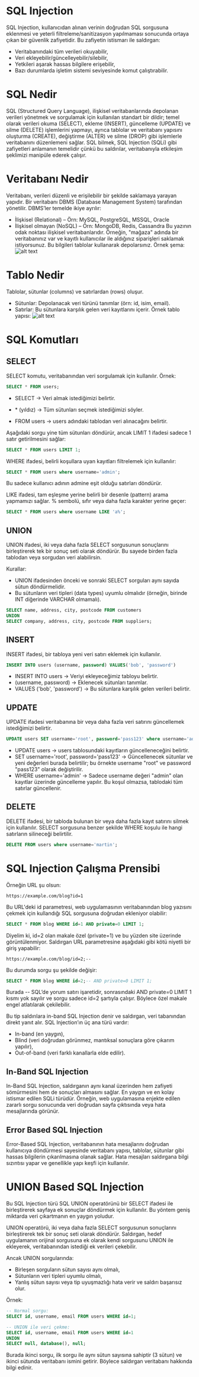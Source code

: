 # SQL Injection
SQL Injection, kullanıcıdan alınan verinin doğrudan SQL sorgusuna eklenmesi ve yeterli filtreleme/sanitizasyon yapılmaması sonucunda ortaya çıkan bir güvenlik zafiyetidir.
Bu zafiyetin istismarı ile saldırgan:
- Veritabanındaki tüm verileri okuyabilir,
- Veri ekleyebilir/güncelleyebilir/silebilir,
- Yetkileri aşarak hassas bilgilere erişebilir,
- Bazı durumlarda işletim sistemi seviyesinde komut çalıştırabilir.

# SQL Nedir
SQL (Structured Query Language), ilişkisel veritabanlarında depolanan verileri yönetmek ve sorgulamak için kullanılan standart bir dildir; temel olarak verileri okuma (SELECT), ekleme (INSERT), güncelleme (UPDATE) ve silme (DELETE) işlemlerini yapmayı, ayrıca tablolar ve veritabanı yapısını oluşturma (CREATE), değiştirme (ALTER) ve silme (DROP) gibi işlemlerle veritabanını düzenlemeni sağlar. SQL bilmek, SQL Injection (SQLi) gibi zafiyetleri anlamanın temelidir çünkü bu saldırılar, veritabanıyla etkileşim şeklimizi manipüle ederek çalışır.

# Veritabanı Nedir
Veritabanı, verileri düzenli ve erişilebilir bir şekilde saklamaya yarayan yapıdır.
Bir veritabanı DBMS (Database Management System) tarafından yönetilir.
DBMS’ler temelde ikiye ayrılır:
- İlişkisel (Relational) – Örn: MySQL, PostgreSQL, MSSQL, Oracle
- İlişkisel olmayan (NoSQL) – Örn: MongoDB, Redis, Cassandra
Bu yazının odak noktası ilişkisel veritabanlarıdır.
Örneğin, "mağaza" adında bir veritabanınız var ve kayıtlı kullanıcılar ile aldığınız siparişleri saklamak istiyorsunuz. Bu bilgileri tablolar kullanarak depolarsınız.
Örnek şema:
![alt text](resim.png)

# Tablo Nedir
Tablolar, sütunlar (columns) ve satırlardan (rows) oluşur.
- Sütunlar: Depolanacak veri türünü tanımlar (örn: id, isim, email).
- Satırlar: Bu sütunlara karşılık gelen veri kayıtlarını içerir.
Örnek tablo yapısı:
![alt text](resim-1.png)

# SQL Komutları
## SELECT
SELECT komutu, veritabanından veri sorgulamak için kullanılır.
Örnek:
```sql
SELECT * FROM users;
```
- SELECT → Veri almak istediğimizi belirtir.

- \* (yıldız) → Tüm sütunları seçmek istediğimizi söyler.

- FROM users → users adındaki tablodan veri alınacağını belirtir.

Aşağıdaki sorgu yine tüm sütunları döndürür, ancak LIMIT 1 ifadesi sadece 1 satır getirilmesini sağlar:
```sql
SELECT * FROM users LIMIT 1;
```

WHERE ifadesi, belirli koşullara uyan kayıtları filtrelemek için kullanılır:
```sql
SELECT * FROM users where username='admin';
```

Bu sadece kullanıcı adının admine eşit olduğu satırları döndürür.

LIKE ifadesi, tam eşleşme yerine belirli bir desenle (pattern) arama yapmamızı sağlar. % sembolü, sıfır veya daha fazla karakter yerine geçer:
```sql
SELECT * FROM users where username LIKE 'a%';
```

## UNION
UNION ifadesi, iki veya daha fazla SELECT sorgusunun sonuçlarını birleştirerek tek bir sonuç seti olarak döndürür. Bu sayede birden fazla tablodan veya sorgudan veri alabilirsin.

Kurallar:
- UNION ifadesinden önceki ve sonraki SELECT sorguları aynı sayıda sütun döndürmelidir.
- Bu sütunların veri tipleri (data types) uyumlu olmalıdır (örneğin, birinde INT diğerinde VARCHAR olmamalı).

```sql
SELECT name, address, city, postcode FROM customers
UNION
SELECT company, address, city, postcode FROM suppliers;
```

## INSERT
INSERT ifadesi, bir tabloya yeni veri satırı eklemek için kullanılır.

```sql
INSERT INTO users (username, password) VALUES('bob', 'password')
```

- INSERT INTO users → Veriyi ekleyeceğimiz tabloyu belirtir.
- (username, password) → Eklenecek sütunları tanımlar.
- VALUES ('bob', 'password') → Bu sütunlara karşılık gelen verileri belirtir.

## UPDATE
UPDATE ifadesi veritabanına bir veya daha fazla veri satırını güncellemek istediğimizi belirtir.

```sql
UPDATE users SET username='root', password='pass123' where username='admin';
```

- UPDATE users → users tablosundaki kayıtların güncelleneceğini belirtir.
- SET username='root', password='pass123' → Güncellenecek sütunlar ve yeni değerleri burada belirtilir; bu örnekte username "root" ve password "pass123" olarak değiştirilir.
- WHERE username='admin' → Sadece username değeri "admin" olan kayıtlar üzerinde güncelleme yapılır. Bu koşul olmazsa, tablodaki tüm satırlar güncellenir.

## DELETE 
DELETE ifadesi, bir tabloda bulunan bir veya daha fazla kayıt satırını silmek için kullanılır. SELECT sorgusuna benzer şekilde WHERE koşulu ile hangi satırların silineceği belirtilir.
```sql
DELETE FROM users where username='martin';
```

# SQL Injection Çalışma Prensibi
Örneğin URL şu olsun:
```url
https://example.com/blog?id=1
```

Bu URL'deki id parametresi, web uygulamasının veritabanından blog yazısını çekmek için kullandığı SQL sorgusuna doğrudan ekleniyor olabilir:
```sql
SELECT * FROM blog WHERE id=1 AND private=0 LIMIT 1;
```

Diyelim ki, id=2 olan makale özel (private=1) ve bu yüzden site üzerinde görüntülenmiyor. Saldırgan URL parametresine aşağıdaki gibi kötü niyetli bir giriş yapabilir:
```url
https://example.com/blog/id=2;--
```

Bu durumda sorgu şu şekilde değişir:
```sql
SELECT * FROM blog WHERE id=2;-- AND private=0 LIMIT 1;
```

Burada -- SQL’de yorum satırı işaretidir, sonrasındaki AND private=0 LIMIT 1 kısmı yok sayılır ve sorgu sadece id=2 şartıyla çalışır. Böylece özel makale engel atlatılarak çekilebilir.

Bu tip saldırılara in-band SQL Injection denir ve saldırgan, veri tabanından direkt yanıt alır. SQL Injection’ın üç ana türü vardır:
- In-band (en yaygın),
- Blind (veri doğrudan görünmez, mantıksal sonuçlara göre çıkarım yapılır),
- Out-of-band (veri farklı kanallarla elde edilir).

## In-Band SQL Injection
In-Band SQL Injection, saldırganın aynı kanal üzerinden hem zafiyeti sömürmesini hem de sonuçları almasını sağlar. En yaygın ve en kolay istismar edilen SQLi türüdür. Örneğin, web uygulamasına enjekte edilen zararlı sorgu sonucunda veri doğrudan sayfa çıktısında veya hata mesajlarında görünür.

## Error Based SQL Injection
Error-Based SQL Injection, veritabanının hata mesajlarını doğrudan kullanıcıya döndürmesi sayesinde veritabanı yapısı, tablolar, sütunlar gibi hassas bilgilerin çıkarılmasına olanak sağlar. Hata mesajları saldırgana bilgi sızıntısı yapar ve genellikle yapı keşfi için kullanılır.

# UNION Based SQL Injection
Bu SQL Injection türü SQL UNION operatörünü bir SELECT ifadesi ile birleştirerek sayfaya ek sonuçlar döndürmek için kullanılır. Bu yöntem geniş miktarda veri çıkartmanın en yaygın yoludur.

UNION operatörü, iki veya daha fazla SELECT sorgusunun sonuçlarını birleştirerek tek bir sonuç seti olarak döndürür. Saldırgan, hedef uygulamanın orijinal sorgusuna ek olarak kendi sorgusunu UNION ile ekleyerek, veritabanından istediği ek verileri çekebilir.

Ancak UNION sorgularında:
- Birleşen sorguların sütun sayısı aynı olmalı,
- Sütunların veri tipleri uyumlu olmalı,
- Yanlış sütun sayısı veya tip uyuşmazlığı hata verir ve saldırı başarısız olur.

Örnek:
```sql
-- Normal sorgu:
SELECT id, username, email FROM users WHERE id=1;

-- UNION ile veri çekme:
SELECT id, username, email FROM users WHERE id=1
UNION
SELECT null, database(), null;
```

Burada ikinci sorgu, ilk sorgu ile aynı sütun sayısına sahiptir (3 sütun) ve ikinci sütunda veritabanı ismini getirir. Böylece saldırgan veritabanı hakkında bilgi edinir.